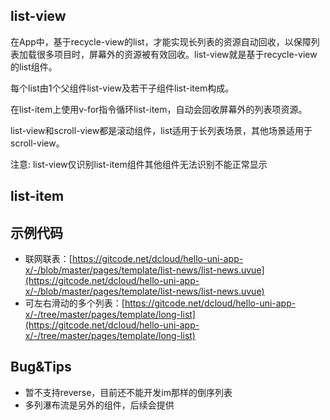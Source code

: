 ## list-view

<!-- UTSCOMJSON.list-view.description -->

在App中，基于recycle-view的list，才能实现长列表的资源自动回收，以保障列表加载很多项目时，屏幕外的资源被有效回收。list-view就是基于recycle-view的list组件。

每个list由1个父组件list-view及若干子组件list-item构成。

在list-item上使用v-for指令循环list-item，自动会回收屏幕外的列表项资源。

list-view和scroll-view都是滚动组件，list适用于长列表场景，其他场景适用于scroll-view。

注意: list-view仅识别list-item组件其他组件无法识别不能正常显示

<!-- UTSCOMJSON.list-view.attrubute -->

<!-- UTSCOMJSON.list-view.event -->

<!-- UTSCOMJSON.list-view.compatibility -->

<!-- UTSCOMJSON.list-view.reference -->


## list-item

<!-- UTSCOMJSON.list-item.description -->

<!-- UTSCOMJSON.list-item.attrubute -->

<!-- UTSCOMJSON.list-item.event -->

<!-- UTSCOMJSON.list-item.compatibility -->

<!-- UTSCOMJSON.list-item.reference -->

## 示例代码

- 联网联表：[https://gitcode.net/dcloud/hello-uni-app-x/-/blob/master/pages/template/list-news/list-news.uvue](https://gitcode.net/dcloud/hello-uni-app-x/-/blob/master/pages/template/list-news/list-news.uvue)
- 可左右滑动的多个列表：[https://gitcode.net/dcloud/hello-uni-app-x/-/tree/master/pages/template/long-list](https://gitcode.net/dcloud/hello-uni-app-x/-/tree/master/pages/template/long-list)

## Bug&Tips

- 暂不支持reverse，目前还不能开发im那样的倒序列表
- 多列瀑布流是另外的组件，后续会提供
